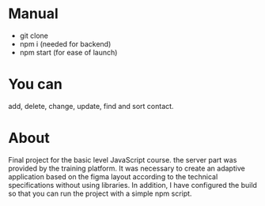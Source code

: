 # Manual
  - git clone
  - npm i (needed for backend)
  - npm start (for ease of launch)
# You can
add, delete, change, update, find and sort contact.
# About
Final project for the basic level JavaScript course.
the server part was provided by the training platform. 
It was necessary to create an adaptive application based on the figma layout according to the technical specifications without using libraries. 
In addition, I have configured the build so that you can run the project with a simple npm script.
